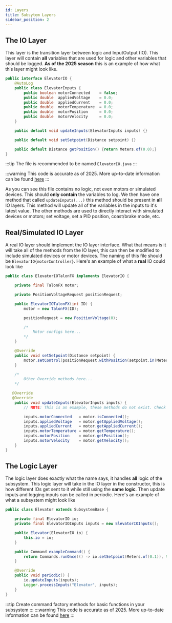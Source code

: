 ```yaml
---
id: Layers
title: Subsytem Layers
sidebar_position: 2
---
```


## The IO Layer
This layer is the transition layer between logic and InputOutput (IO). This layer will contain **all** variables that are used for logic and other variables that should be logged. **As of the 2025 season** this is an example of how what this layer might look like. 

<!-- TODO: Not coloring correctly -->
```java
public interface ElevatorIO {
    @AutoLog
    public class ElevatorInputs {
        public boolean motorConnected    = false;
        public double  appliedVoltage    = 0.0;
        public double  appliedCurrent    = 0.0;
        public double  motorTemperature  = 0.0;
        public double  motorPosition     = 0.0;
        public double  motorVelocity     = 0.0;
    }

    public default void updateInputs(ElevatorInputs inputs) {}

    public default void setSetpoint(Distance setpoint) {}

    public default Distance getPosition() {return Meters.of(0.0);}
}
```

:::tip
The file is recommended to be named ```ElevatorIO.java```
:::

:::warning
This code is accurate as of 2025. More up-to-date information can be found [here](https://docs.advantagekit.org/)
:::

As you can see this file contains no logic, not even motors or simulated devices. This should **only contain** the variables to log. We then have one method that called ```updateInputs(...)``` this method should be present in **all** IO layers. This method will update all of the variables in the inputs to it's latest value. The other methods are used to directly interact with simulated devices or motors; set voltage, set a PID position, coast/brake mode, etc.

## Real/Simulated IO Layer
A real IO layer should implement the IO layer interface. What that means is it will take all of the methods from the IO layer, this can then be modified to include simulated devices or motor devices. The naming of this file should be ```ElevatorIO{motorController}```. Here's an example of what a **real** IO could look like

```java
public class ElevatorIOTalonFX implements ElevatorIO {

    private final TalonFX motor;

    private PositionVoltageRequest positionRequest;

    public ElevatorIOTalonFX(int ID) {
        motor = new TalonFX(ID);

        positionRequest = new PositionVoltage(0);

        /*
            Motor configs here...
        */
    }

    @Override
    public void setSetpoint(Distance setpoint) {
        motor.setControl(positionRequest.withPosition(setpoint.in(Meters)));
    }

    /*
        Other Override methods here...
    */

   @Override
   @Override
    public void updateInputs(ElevatorInputs inputs) {
        // NOTE: This is an example, these methods do not exist. Check docs to find actually methods

        inputs.motorConnected   = motor.isConnected();
        inputs.appliedVoltage   = motor.getAppliedVoltage();
        inputs.appliedCurrent   = motor.getAppliedCurrent();
        inputs.motorTemperature = motor.getTemperature();
        inputs.motorPosition    = motor.getPosition();
        inputs.motorVelocity    = motor.getVelocity();
    }
}
```

## The Logic Layer
The logic layer does exactly what the name says, it handles **all** logic of the subsystem. This logic layer will take in the IO layer in the constructor, this is how different IOs get sent to it while still using the **same logic**. Then update inputs and logging inputs can be called in periodic. Here's an example of what a subsystem might look like

```java
public class Elevator extends SubsystemBase {

    private final ElevatorIO io;
    private final ElevatorIOInputs inputs = new ElevatorIOInputs();

    public Elevator(ElevatorIO io) {
        this.io = io;
    }

    public Command exampleCommand() {
        return Commands.runOnce(() -> io.setSetpoint(Meters.of(0.1)), this); // Command Factory
    }

    @Override
    public void periodic() {
        io.updateInputs(inputs);
        Logger.processInputs("Elevator", inputs);
    }
}
```

:::tip
Create command factory methods for basic functions in your subsystem
:::
:::warning
This code is accurate as of 2025. More up-to-date information can be found [here](https://docs.advantagekit.org/)
:::